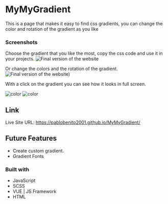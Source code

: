 # MyMyGradient
This is a page that makes it easy to find css gradients, you can change the color and rotation of the gradient as you like

### Screenshots
Choose the gradient that you like the most, copy the css code and use it in your projects.
![Final version of the website](https://github.com/pablobenito2001/MyMyGradient/assets/93626384/1a8b37c8-7cb4-4271-9ac0-e466d388e415)

Or change the colors and the rotation of the gradient.
![Final version of the website)](https://github.com/pablobenito2001/MyMyGradient/assets/93626384/3345929a-e672-483a-9ac4-e3e2f98f26bb)

With a click on the gradient you can see how it looks in full screen.

![color](https://github.com/pablobenito2001/MyMyGradient/assets/93626384/e573ce5d-d944-4b41-9947-b72606e7d7fa)
![color](https://github.com/pablobenito2001/MyMyGradient/assets/93626384/a5f411e3-d177-48d7-8e56-5e7c3d4688ed)

## Link
Live Site URL: https://pablobenito2001.github.io/MyMyGradient/

## Future Features
- Create custom gradient.
- Gradient Fonts

### Built with
- JavaScript
- SCSS
- VUE | JS Framework
- HTML

